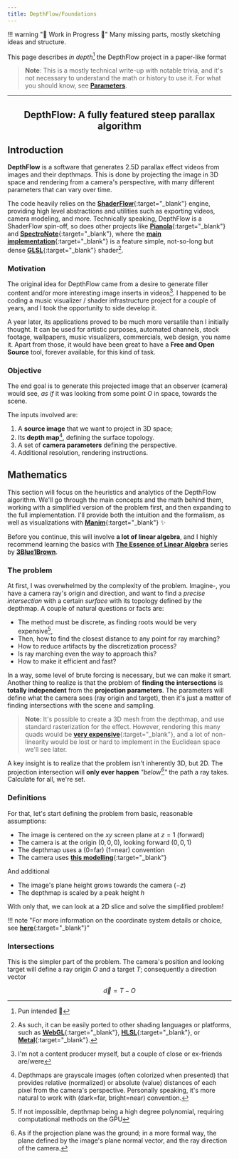 ```yaml
---
title: DepthFlow/Foundations
---
```


!!! warning "🚧 Work in Progress 🚧"
    Many missing parts, mostly sketching ideas and structure.

This page describes _in depth_[^pun] the DepthFlow project in a paper-like format

[^pun]: Pun intended 🙂

> **Note**: This is a mostly technical write-up with notable trivia, and it's not necessary to understand the math or history to use it. For what you should know, see [**Parameters**](site:/depthflow/learn/parameters).

<hr>

<div align="center" class="paper-title">
    <h2>DepthFlow: A fully featured steep parallax algorithm</h2>
</div>

## Introduction

<b><span class="the">D</span>epthFlow</b> is a software that generates 2.5D parallax effect videos from images and their depthmaps. This is done by projecting the image in 3D space and rendering from a camera's perspective, with many different parameters that can vary over time.

The code heavily relies on the [**ShaderFlow**](site:/shaderflow){:target="_blank"} engine, providing high level abstractions and utilities such as exporting videos, camera modeling, and more. Technically speaking, DepthFlow is a ShaderFlow spin-off, so does other projects like [**Pianola**](site:/pianola){:target="_blank"} and [**SpectroNote**](site:/spectronote){:target="_blank"}, where the [**main implementation**](https://github.com/BrokenSource/DepthFlow/blob/main/DepthFlow/Resources/Shaders/DepthFlow.glsl){:target="_blank"} is a feature simple, not-so-long but dense [**GLSL**](https://en.wikipedia.org/wiki/OpenGL_Shading_Language){:target="_blank"} shader[^glsl].

[^glsl]: As such, it can be easily ported to other shading languages or platforms, such as [**WebGL**](https://en.wikipedia.org/wiki/WebGL){:target="_blank"}, [**HLSL**](https://en.wikipedia.org/wiki/High-Level_Shading_Language){:target="_blank"}, or [**Metal**](https://en.wikipedia.org/wiki/Metal_(API)){:target="_blank"}.


### Motivation

The original idea for DepthFlow came from a desire to generate filler content and/or more interesting image inserts in videos[^im-not-an-editor]. I happened to be coding a music visualizer / shader infrastructure project for a couple of years, and I took the opportunity to side develop it.

[^im-not-an-editor]: I'm not a content producer myself, but a couple of close or ex-friends are/were

A year later, its applications proved to be much more versatile than I initially thought. It can be used for artistic purposes, automated channels, stock footage, wallpapers, music visualizers, commercials, web design, you name it. Apart from those, it would have been great to have a **Free and Open Source** tool, forever available, for this kind of task.


### Objective

The end goal is to generate this projected image that an observer (camera) would see, _as if_ it was looking from some point $O$ in space, towards the scene.

The inputs involved are:

1. A **source image** that we want to project in 3D space;
2. Its **depth map**[^depthmaps], defining the surface topology.
3. A set of **camera parameters** defining the perspective.
4. Additional resolution, rendering instructions.

[^depthmaps]: Depthmaps are grayscale images (often colorized when presented) that provides relative (normalized) or absolute (value) distances of each pixel from the camera's perspective. Personally speaking, it's more natural to work with (dark=far, bright=near) convention.




## Mathematics

<span class="the">T</span>his section will focus on the heuristics and analytics of the DepthFlow algorithm. We'll go through the main concepts and the math behind them, working with a simplified version of the problem first, and then expanding to the full implementation. I'll provide both the intuition and the formalism, as well as visualizations with [**Manim**](https://www.manim.community){:target="_blank"} ✨

Before you continue, this will involve **a lot of linear algebra**, and I highly recommend learning the basics with [**The Essence of Linear Algebra**](https://www.youtube.com/playlist?list=PLZHQObOWTQDPD3MizzM2xVFitgF8hE_ab) series by [**3Blue1Brown**](https://www.3blue1brown.com/).

### The problem

At first, I was overwhelmed by the complexity of the problem. Imagine-, you have a camera ray's origin and direction, and want to find a _precise intersection_ with a certain _surface_ with its topology defined by the depthmap. A couple of natural questions or facts are:

- The method must be discrete, as finding roots would be very expensive[^roots],
- Then, how to find the closest distance to any point for ray marching?
- How to reduce artifacts by the discretization process?
- Is ray marching even the way to approach this?
- How to make it efficient and fast?

[^roots]: If not impossible, depthmap being a high degree polynomial, requiring computational methods on the GPU

In a way, some level of brute forcing is necessary, but we can make it smart. Another thing to realize is that the problem of **finding the intersections** is **totally independent** from the **projection parameters**. The parameters will define what the camera sees (ray origin and target), then it's just a matter of finding intersections with the scene and sampling.

> **Note**: It's possible to create a 3D mesh from the depthmap, and use standard rasterization for the effect. However, rendering this many quads would be [**very expensive**](https://www.youtube.com/watch?v=hf27qsQPRLQ){:target="_blank"}, and a lot of non-linearity would be lost or hard to implement in the Euclidean space we'll see later.

A key insight is to realize that the problem isn't inherently 3D, but 2D. The projection intersection will **only ever happen** _"below[^below]"_ the path a ray takes. Calculate for all, we're set.

[^below]: As if the projection plane was the ground; in a more formal way, the plane defined by the image's plane normal vector, and the ray direction of the camera.


### Definitions

For that, let's start defining the problem from basic, reasonable assumptions:

- The image is centered on the $xy$ screen plane at $z = 1$ (forward)
- The camera is at the origin $(0, 0, 0)$, looking forward $(0, 0, 1)$
- The depthmap uses a (0=far) (1=near) convention
- The camera uses [**this modelling**](site:/shaderflow/learn/camera){:target="_blank"}

And additional

- The image's plane height grows towards the camera ($-z$)
- The depthmap is scaled by a peak height $h$

With only that, we can look at a 2D slice and solve the simplified problem!

!!! note "For more information on the coordinate system details or choice, see [**here**](site:/shaderflow/learn/camera){:target="_blank"}"


### Intersections

This is the simpler part of the problem. The camera's position and looking target will define a ray origin $O$ and a target $T$; consequently a direction vector

$$\vec{d} = T - O$$
